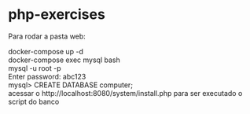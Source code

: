 # php-exercises

Para rodar a pasta web: 

  docker-compose up -d <br/>
  docker-compose exec mysql bash <br/>
  mysql -u root -p <br/>
  Enter password: abc123 <br/>
  mysql> CREATE DATABASE computer; <br/>
  acessar o http://localhost:8080/system/install.php para ser executado o script do banco <br/>
